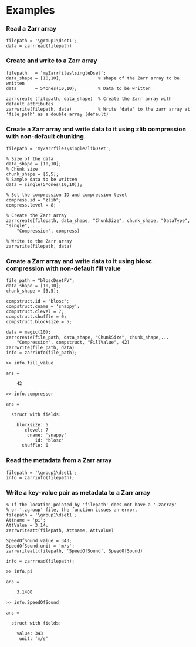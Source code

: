 # Examples

### Read a Zarr array
```
filepath = '\group1\dset1';
data = zarrread(filepath)
```

### Create and write to a Zarr array
```
filepath   = 'myZarrfiles\singleDset';
data_shape = [10,10];              % shape of the Zarr array to be written
data       = 5*ones(10,10);        % Data to be written

zarrcreate (filepath, data_shape)  % Create the Zarr array with default attributes
zarrwrite(filepath, data)          % Write 'data' to the zarr array at 'file_path' as a double array (default)
```

### Create a Zarr array and write data to it using zlib compression with non-default chunking.
```
filepath = 'myZarrfiles\singleZlibDset';

% Size of the data
data_shape = [10,10];
% Chunk size
chunk_shape = [5,5];
% Sample data to be written
data = single(5*ones(10,10));

% Set the compression ID and compression level
compress.id = "zlib";
compress.level = 8;

% Create the Zarr array
zarrcreate(filepath, data_shape, "ChunkSize", chunk_shape, "DataType", "single", ...
	"Compression", compress)
	
% Write to the Zarr array
zarrwrite(filepath, data)
```


### Create a Zarr array and write data to it using blosc compression with non-default fill value
```
file_path = "bloscDsetFV";
data_shape = [10,10];
chunk_shape = [5,5];

compstruct.id = "blosc";
compstruct.cname = 'snappy';
compstruct.clevel = 7;
compstruct.shuffle = 0;
compstruct.blocksize = 5;

data = magic(10);
zarrcreate(file_path, data_shape, "ChunkSize", chunk_shape,...
    "Compression", compstruct, "FillValue", 42)
zarrwrite(file_path, data)
info = zarrinfo(file_path);

>> info.fill_value

ans =

    42

>> info.compressor

ans = 

  struct with fields:

    blocksize: 5
       clevel: 7
        cname: 'snappy'
           id: 'blosc'
      shuffle: 0
```


### Read the metadata from a Zarr array
```
filepath = '\group1\dset1';
info = zarrinfo(filepath);
```


### Write a key-value pair as metadata to a Zarr array
```
% If the location pointed by 'filepath' does not have a '.zarray'
% or '.zgroup' file, the function issues an error.
filepath = '\group1\dset1'; 
Attname = 'pi';
AttValue = 3.14;
zarrwriteatt(filepath, Attname, Attvalue)

SpeedOfSound.value = 343;
SpeedOfSound.unit = 'm/s';
zarrwriteatt(filepath, 'SpeedOfSound', SpeedOfSound)

info = zarrread(filepath);

>> info.pi

ans =

    3.1400

>> info.SpeedOfSound

ans = 

  struct with fields:

    value: 343
     unit: 'm/s'
```
